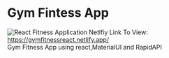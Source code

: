 # Gym Fintess App
![React Fitness Application](https://i.ibb.co/Yt9spGc/image.png)
Netlfiy Link To View: https://gymfitnessreact.netlify.app/<br />
Gym Fitness App using react,MaterialUI and RapidAPI
